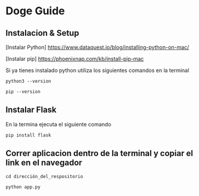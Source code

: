 # Doge Guide

## Instalacion & Setup

[Instalar Python] https://www.dataquest.io/blog/installing-python-on-mac/

[Instalar pip] https://phoenixnap.com/kb/install-pip-mac

Si ya tienes instalado python utiliza los siguientes comandos en la terminal

```
python3 --version
```

```
pip --version
```

## Instalar Flask

En la termina ejecuta el siguiente comando

```
pip install flask
```


## Correr aplicacion dentro de la terminal y copiar el link en el navegador

```
cd dirección_del_respositorio
```

```
python app.py
```

